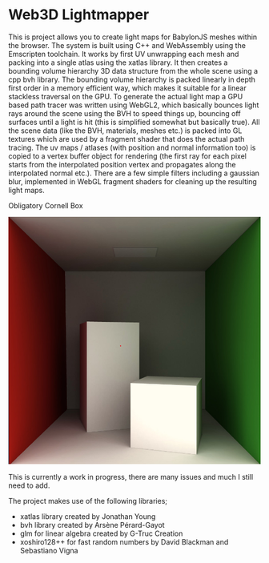 # Web3D Lightmapper

This is project allows you to create light maps for BabylonJS meshes within the browser. The system is built using C++ and WebAssembly using the Emscripten toolchain. It works by first UV unwrapping each mesh and packing into a single atlas using the xatlas library. It then creates a bounding volume hierarchy 3D data structure from the whole scene using a cpp bvh library. The bounding volume hierarchy is packed linearly in depth first order in a memory efficient way, which makes it suitable for a linear stackless traversal on the GPU. To generate the actual light map a GPU based path tracer was written using WebGL2, which basically bounces light rays around the scene using the BVH to speed things up, bouncing off surfaces until a light is hit (this is simplified somewhat but basically true). All the scene data (like the BVH, materials, meshes etc.) is packed into GL textures which are used by a fragment shader that does the actual path tracing. The uv maps / atlases (with position and normal information too) is copied to a vertex buffer object for rendering (the first ray for each pixel starts from the interpolated position vertex and propagates along the interpolated normal etc.). There are a few simple filters including a gaussian blur, implemented in WebGL fragment shaders for cleaning up the resulting light maps. 

Obligatory Cornell Box
<p align="center">
  <img width="800" src="https://raw.githubusercontent.com/ReubenJCarter/web3d-lightmapper/master/pictures/corenllbox.jpg"/>
</p>

This is currently a work in progress, there are many issues and much I still need to add.

The project makes use of the following libraries; 
- xatlas library created by Jonathan Young
- bvh library created by Arsène Pérard-Gayot
- glm for linear algebra created by G-Truc Creation
- xoshiro128++ for fast random numbers by David Blackman and Sebastiano Vigna

